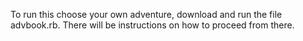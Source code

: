 To run this choose your own adventure, download and run the file advbook.rb.  There will be instructions on how to proceed from there.
